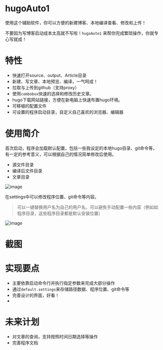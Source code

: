 # hugoAuto1
使用这个辅助软件，你可以方便的新建博客、本地编译查看、修改和上传！

不要因为写博客启动成本太高就不写啦！`hugoAuto1` 来帮你完成繁琐操作，你就专心写就成！

# 特性
- 快速打开source、output、Article目录
- 新建、写文章、本地预览、编译，一气呵成！
- 拉取与上传到github（支持proxy）
- 使用`combobox`快速的选择和修改历史文章。
- hugo下载网站链接，方便在新电脑上快速布置hugo环境。
- 可移植的配置文件
- 可设置的程序启动目录，自定义自己喜欢的浏览器、编辑器

# 使用简介

首次启动，程序会加载默认配置，包括一些我设定的本地hugo目录、git命令等，有一定的参考意义，可以根据自己的情况简单修改后使用。
- 源文件目录
- 编译后文件目录
- 文章目录

![image](https://user-images.githubusercontent.com/119606491/209915367-6ead5d58-f132-4084-846a-72798a7b9791.png)

在settings中可以修改程序位置、git命令等内容。
> 可以一键替换用户名为自己的用户名，可以避免手动配置一些内容（例如如程序目录，这些程序目录都是默认安装位置）

![image](https://user-images.githubusercontent.com/119606491/209915458-f458ca05-97ea-4833-b51d-603363b591aa.png)

# 截图

<!-- ![image-20211114205423433](https://tvax3.sinaimg.cn/large/006rgJELly1gwez3p67lbj30bo089mzm.jpg)
软件主要就是通过后台运行命令的方式来实现各类操作，所以针对不同的hugo主题，生成新文章【new】按钮的功能可以需要按照自己的需求打命令，以及有人自定义在D盘安装typora\chrome\github需要更改一下源码才能正常使用。

![image](https://user-images.githubusercontent.com/49443405/169944918-af35aa53-a7e3-4e08-b4ed-8c176b1cd922.png)
![image](https://user-images.githubusercontent.com/49443405/169944946-fae1577f-1fa2-4f57-a9b4-f1e18e7e0d89.png)
![image](https://user-images.githubusercontent.com/49443405/169944977-c35f1555-bee5-49f0-88d9-53b90ce458c6.png)
 -->
 
# 实现要点
- 主要依靠启动命令行并执行指定参数来完成大部分操作
- 通过`default.settings`来存储路径数据、程序位置、git命令等
- 完善设计的界面，好看！
- 
# 未来计划
- 对文章的查询，支持按照时间日期选择等操作
- 完善程序文档
